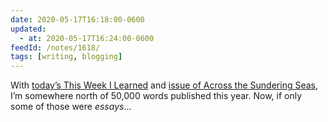 ```yaml
---
date: 2020-05-17T16:18:00-0600
updated:
  - at: 2020-05-17T16:24:00-0600
feedId: /notes/1618/
tags: [writing, blogging]
---
```


With [today’s This Week I Learned][twil] and [issue of Across the Sundering Seas][atss], I’m somewhere north of 50,000 words published this year. Now, if only some of those were *essays*…

[twil]: https://v5.chriskrycho.com/journal/this-week-i-learned/4/
[atss]: https://buttondown.email/chriskrycho/archive/home-ier-economies-across-the-sundering-seas-2020/